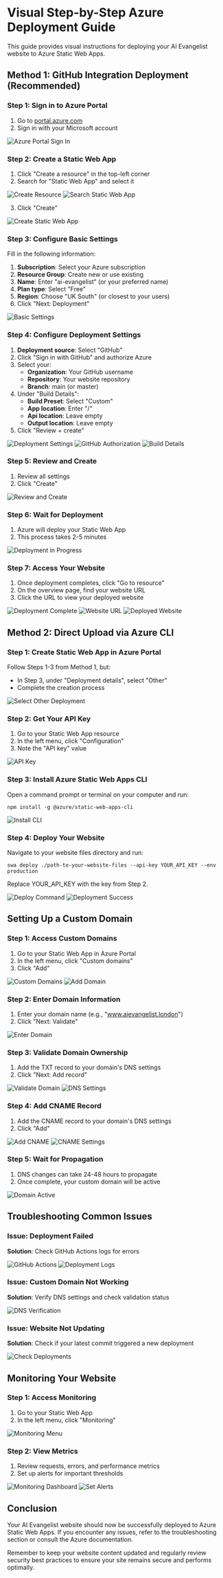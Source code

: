 # Visual Step-by-Step Azure Deployment Guide

This guide provides visual instructions for deploying your AI Evangelist website to Azure Static Web Apps.

## Method 1: GitHub Integration Deployment (Recommended)

### Step 1: Sign in to Azure Portal

1. Go to [portal.azure.com](https://portal.azure.com)
2. Sign in with your Microsoft account

![Azure Portal Sign In](images/azure_signin.png)

### Step 2: Create a Static Web App

1. Click "Create a resource" in the top-left corner
2. Search for "Static Web App" and select it

![Create Resource](images/create_resource.png)
![Search Static Web App](images/search_static_web_app.png)

3. Click "Create"

![Create Static Web App](images/create_static_web_app.png)

### Step 3: Configure Basic Settings

Fill in the following information:

1. **Subscription**: Select your Azure subscription
2. **Resource Group**: Create new or use existing
3. **Name**: Enter "ai-evangelist" (or your preferred name)
4. **Plan type**: Select "Free"
5. **Region**: Choose "UK South" (or closest to your users)
6. Click "Next: Deployment"

![Basic Settings](images/basic_settings.png)

### Step 4: Configure Deployment Settings

1. **Deployment source**: Select "GitHub"
2. Click "Sign in with GitHub" and authorize Azure
3. Select your:
   - **Organization**: Your GitHub username
   - **Repository**: Your website repository
   - **Branch**: main (or master)
4. Under "Build Details":
   - **Build Preset**: Select "Custom"
   - **App location**: Enter "/"
   - **Api location**: Leave empty
   - **Output location**: Leave empty
5. Click "Review + create"

![Deployment Settings](images/deployment_settings.png)
![GitHub Authorization](images/github_auth.png)
![Build Details](images/build_details.png)

### Step 5: Review and Create

1. Review all settings
2. Click "Create"

![Review and Create](images/review_create.png)

### Step 6: Wait for Deployment

1. Azure will deploy your Static Web App
2. This process takes 2-5 minutes

![Deployment in Progress](images/deployment_progress.png)

### Step 7: Access Your Website

1. Once deployment completes, click "Go to resource"
2. On the overview page, find your website URL
3. Click the URL to view your deployed website

![Deployment Complete](images/deployment_complete.png)
![Website URL](images/website_url.png)
![Deployed Website](images/deployed_website.png)

## Method 2: Direct Upload via Azure CLI

### Step 1: Create Static Web App in Azure Portal

Follow Steps 1-3 from Method 1, but:
- In Step 3, under "Deployment details", select "Other"
- Complete the creation process

![Select Other Deployment](images/other_deployment.png)

### Step 2: Get Your API Key

1. Go to your Static Web App resource
2. In the left menu, click "Configuration"
3. Note the "API key" value

![API Key](images/api_key.png)

### Step 3: Install Azure Static Web Apps CLI

Open a command prompt or terminal on your computer and run:

```
npm install -g @azure/static-web-apps-cli
```

![Install CLI](images/install_cli.png)

### Step 4: Deploy Your Website

Navigate to your website files directory and run:

```
swa deploy ./path-to-your-website-files --api-key YOUR_API_KEY --env production
```

Replace YOUR_API_KEY with the key from Step 2.

![Deploy Command](images/deploy_command.png)
![Deployment Success](images/deployment_success.png)

## Setting Up a Custom Domain

### Step 1: Access Custom Domains

1. Go to your Static Web App in Azure Portal
2. In the left menu, click "Custom domains"
3. Click "Add"

![Custom Domains](images/custom_domains.png)
![Add Domain](images/add_domain.png)

### Step 2: Enter Domain Information

1. Enter your domain name (e.g., "www.aievangelist.london")
2. Click "Next: Validate"

![Enter Domain](images/enter_domain.png)

### Step 3: Validate Domain Ownership

1. Add the TXT record to your domain's DNS settings
2. Click "Next: Add record"

![Validate Domain](images/validate_domain.png)
![DNS Settings](images/dns_settings.png)

### Step 4: Add CNAME Record

1. Add the CNAME record to your domain's DNS settings
2. Click "Add"

![Add CNAME](images/add_cname.png)
![CNAME Settings](images/cname_settings.png)

### Step 5: Wait for Propagation

1. DNS changes can take 24-48 hours to propagate
2. Once complete, your custom domain will be active

![Domain Active](images/domain_active.png)

## Troubleshooting Common Issues

### Issue: Deployment Failed

**Solution**: Check GitHub Actions logs for errors

![GitHub Actions](images/github_actions.png)
![Deployment Logs](images/deployment_logs.png)

### Issue: Custom Domain Not Working

**Solution**: Verify DNS settings and check validation status

![DNS Verification](images/dns_verification.png)

### Issue: Website Not Updating

**Solution**: Check if your latest commit triggered a new deployment

![Check Deployments](images/check_deployments.png)

## Monitoring Your Website

### Step 1: Access Monitoring

1. Go to your Static Web App
2. In the left menu, click "Monitoring"

![Monitoring Menu](images/monitoring_menu.png)

### Step 2: View Metrics

1. Review requests, errors, and performance metrics
2. Set up alerts for important thresholds

![Monitoring Dashboard](images/monitoring_dashboard.png)
![Set Alerts](images/set_alerts.png)

## Conclusion

Your AI Evangelist website should now be successfully deployed to Azure Static Web Apps. If you encounter any issues, refer to the troubleshooting section or consult the Azure documentation.

Remember to keep your website content updated and regularly review security best practices to ensure your site remains secure and performs optimally.
